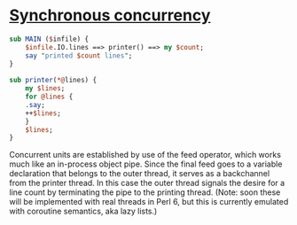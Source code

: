 [1]: http://rosettacode.org/wiki/Synchronous_concurrency

# [Synchronous concurrency][1]

```perl
sub MAIN ($infile) {
    $infile.IO.lines ==> printer() ==> my $count;
    say "printed $count lines";
}
 
sub printer(*@lines) {
    my $lines;
    for @lines {
	.say;
	++$lines;
    }
    $lines;
}
```


Concurrent units are established by use of the feed operator, which works much like an in-process object pipe. Since the final feed goes to a variable declaration that belongs to the outer thread, it serves as a backchannel from the printer thread. In this case the outer thread signals the desire for a line count by terminating the pipe to the printing thread.
(Note: soon these will be implemented with real threads in Perl 6, but this is currently emulated with coroutine semantics, aka lazy lists.)